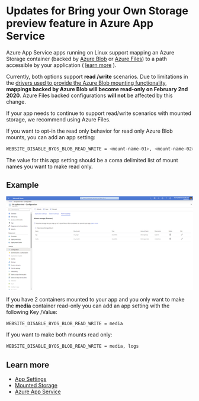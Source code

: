 # Updates for Bring your Own Storage preview feature in Azure App Service

Azure App Service apps running on Linux support mapping an Azure Storage container (backed by [Azure Blob](https://docs.microsoft.com/azure/storage/blobs/) or [Azure Files](https://docs.microsoft.com/azure/storage/files/)) to a path accessible by your application ( [learn more](https://docs.microsoft.com/azure/app-service/containers/how-to-serve-content-from-azure-storage) ).

Currently, both options support **read /write** scenarios. Due to limitations in the [drivers used to provide the Azure Blob mounting functionality](https://github.com/Azure/azure-storage-fuse#if-your-workload-is-not-read-only), **mappings backed by Azure Blob will become read-only on February 2nd 2020**. Azure Files backed configurations **will not** be affected by this change.

If your app needs to continue to support read/write scenarios with mounted storage, we recommend using Azure Files.

If you want to opt-in the read only behavior for read only Azure Blob mounts, you can add an app setting:

``` bash
WEBSITE_DISABLE_BYOS_BLOB_READ_WRITE = <mount-name-01>, <mount-name-02>,..., <mount-name-N>
```

The value for this app setting should be a coma delimited list of mount names you want to make read only.

## Example

![Path Mappings][Path_Mappings]

If you have 2 containers mounted to your app and you only want to make the **media** container read-only you can add an app setting with the following Key /Value:

``` bash
WEBSITE_DISABLE_BYOS_BLOB_READ_WRITE = media
```

If you want to make both mounts read only:

``` bash
WEBSITE_DISABLE_BYOS_BLOB_READ_WRITE = media, logs
```

## Learn more

- [App Settings](https://docs.microsoft.com/azure/app-service/configure-common#configure-app-settings)
- [Mounted Storage](https://docs.microsoft.com/azure/app-service/containers/how-to-serve-content-from-azure-storage)
- [Azure App Service](https://docs.microsoft.com/azure/app-service/)

[Path_Mappings]: ./media/mounting_azure_blob.png
